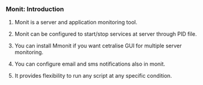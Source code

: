 ### Monit: Introduction
1. Monit is a server and application monitoring tool.  

2. Monit can be configured to start/stop services at server through PID file.

3. You can install Mmonit if you want cetralise GUI for multiple server monitoring.

4. You can configure email and sms notifications also in monit.

5. It provides flexibility to run any script at any specific condition.
